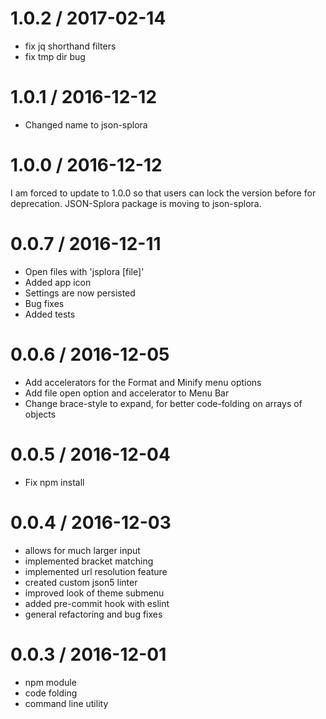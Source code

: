 
1.0.2 / 2017-02-14
==================

  * fix jq shorthand filters
  * fix tmp dir bug

1.0.1 / 2016-12-12
==================

- Changed name to json-splora

1.0.0 / 2016-12-12
==================

I am forced to update to 1.0.0 so that users can lock the version before for deprecation. JSON-Splora package is moving to json-splora.

0.0.7 / 2016-12-11
==================

- Open files with 'jsplora [file]'
- Added app icon
- Settings are now persisted
- Bug fixes
- Added tests

0.0.6 / 2016-12-05
==================

- Add accelerators for the Format and Minify menu options
- Add file open option and accelerator to Menu Bar
- Change brace-style to expand, for better code-folding on arrays of objects

0.0.5 / 2016-12-04
==================

- Fix npm install

0.0.4 / 2016-12-03
==================

- allows for much larger input
- implemented bracket matching
- implemented url resolution feature
- created custom json5 linter
- improved look of theme submenu
- added pre-commit hook with eslint
- general refactoring and bug fixes


0.0.3 / 2016-12-01
==================

- npm module
- code folding
- command line utility
